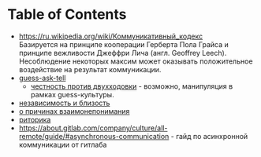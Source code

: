 
# Table of Contents



<div class="preview" id="org18d168b">

</div>

-   <https://ru.wikipedia.org/wiki/Коммуникативный_кодекс>  
    Базируется на принципе кооперации Герберта Пола Грайса и принципе вежливости Джеффри Лича (англ. Geoffrey Leech). Несоблюдение некоторых максим может оказывать положительное воздействие на результат коммуникации.
-   [guess-ask-tell](../20220101/20220321000645-guess_ask_tell.publ.md)
    -   [честность против двухходовки](../0-20210912/20210704145154-честность_против_двухходовки.publ.md) - возможно, манипуляция в рамках guess-культуры.
-   [независимость и близость](../selfrelations/20210531235216-независимость_и_близость.publ.md)
-   [о причинах взаимонепонимания](../relations/20201118235900-misunderstanding.publ.md)
-   [риторика](../texts/20210829111227-риторика.publ.md)
-   <https://about.gitlab.com/company/culture/all-remote/guide/#asynchronous-communication> - гайд по асинхронной коммуникации от гитлаба

